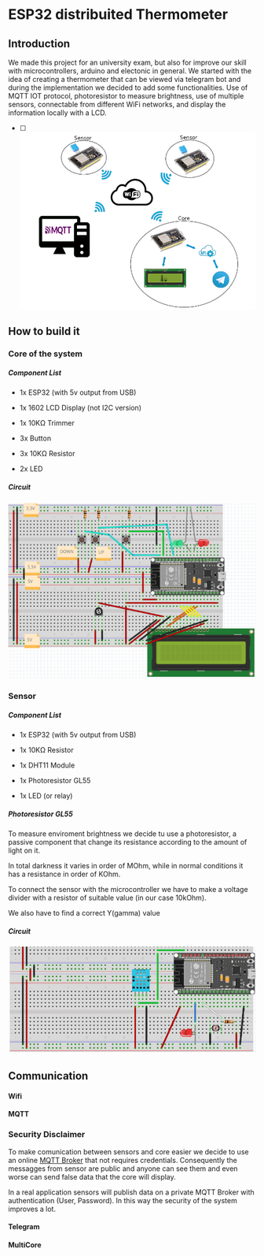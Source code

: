 # ESP32 distribuited Thermometer

## Introduction

We made this project for an university exam, but also for improve our skill with microcontrollers, arduino and electonic in general. We started with the idea of creating a thermometer that can be viewed via telegram bot and during the implementation we decided to add some functionalities. Use of MQTT IOT protocol, photoresistor to measure brightness, use of multiple sensors, connectable from different WiFi networks, and display the information locally with a LCD.

- [ ] <img title="" src="./Files/Images/chart.png" alt="Project schema">

## How to build it

### Core of the system

##### Component List

- 1x ESP32 (with 5v output from USB)

- 1x 1602 LCD Display (not I2C version)

- 1x 10KΩ Trimmer

- 3x Button

- 3x 10KΩ Resistor

- 2x LED

##### Circuit

<img title="" src="./Files/Images/electric scheme/Core_schema.png" alt="">

### Sensor

##### Component List

- 1x ESP32 (with 5v output from USB)

- 1x 10KΩ Resistor

- 1x DHT11 Module

- 1x Photoresistor GL55

- 1x LED (or relay)

##### Photoresistor GL55

To measure enviroment brightness we decide tu use a photoresistor, a passive component that change its resistance according to the amount of light on it.

In total darkness it varies in order of MOhm, while in normal conditions it has a resistance in order of KOhm.

To connect the sensor with the microcontroller we have to make a voltage divider with a resistor of suitable value (in our case 10kOhm).

We also have to find a correct Y(gamma) value 

##### Circuit

<img title="" src="./Files/Images/electric scheme/Sensor_schema.png" alt="">

## Communication

#### Wifi

#### MQTT

### Security Disclaimer

To make comunication between sensors and core easier we decide to use an online [MQTT Broker](https://www.mqtt-dashboard.com) that not requires credentials. Consequently the messagges from sensor are public and anyone can see them and even worse can send false data that the core will display.

In a real application sensors will publish data on a private MQTT Broker with authentication (User, Password). In this way the security of the system improves a lot.

#### Telegram

#### MultiCore
